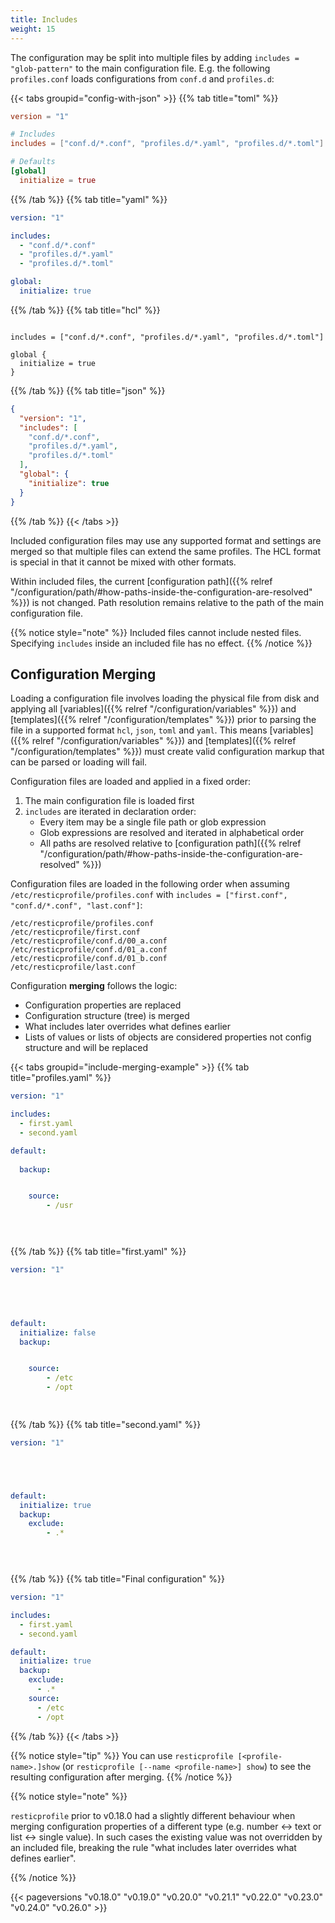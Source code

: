 ```yaml
---
title: Includes
weight: 15
---
```


The configuration may be split into multiple files by adding `includes = "glob-pattern"` to the main configuration file. 
E.g. the following `profiles.conf` loads configurations from `conf.d` and `profiles.d`:

{{< tabs groupid="config-with-json" >}}
{{% tab title="toml" %}}

```toml
version = "1"

# Includes
includes = ["conf.d/*.conf", "profiles.d/*.yaml", "profiles.d/*.toml"]

# Defaults
[global]
  initialize = true
```


{{% /tab %}}
{{% tab title="yaml" %}}

```yaml
version: "1"

includes:
  - "conf.d/*.conf"
  - "profiles.d/*.yaml"
  - "profiles.d/*.toml"

global:
  initialize: true

```

{{% /tab %}}
{{% tab title="hcl" %}}

```hcl

includes = ["conf.d/*.conf", "profiles.d/*.yaml", "profiles.d/*.toml"]

global {
  initialize = true
}
```

{{% /tab %}}
{{% tab title="json" %}}

```json
{
  "version": "1",
  "includes": [
    "conf.d/*.conf",
    "profiles.d/*.yaml",
    "profiles.d/*.toml"
  ],
  "global": {
    "initialize": true
  }
}
```

{{% /tab %}}
{{< /tabs >}}


Included configuration files may use any supported format and settings are merged so that multiple files can extend the same profiles.
The HCL format is special in that it cannot be mixed with other formats.

Within included files, the current [configuration path]({{% relref "/configuration/path/#how-paths-inside-the-configuration-are-resolved" %}}) is not changed. Path resolution remains relative to the path of the main configuration file.

{{% notice style="note" %}}
Included files cannot include nested files. Specifying `includes` inside an included file has no effect.
{{% /notice %}}

## Configuration Merging

Loading a configuration file involves loading the physical file from disk and applying all [variables]({{% relref "/configuration/variables" %}}) and [templates]({{% relref "/configuration/templates" %}}) prior to parsing the file in a supported format `hcl`, `json`, `toml` and `yaml`. This means [variables]({{% relref "/configuration/variables" %}}) and [templates]({{% relref "/configuration/templates" %}}) must create valid configuration markup that can be parsed or loading will fail.

Configuration files are loaded and applied in a fixed order:

1. The main configuration file is loaded first
2. `includes` are iterated in declaration order:
   * Every item may be a single file path or glob expression
   * Glob expressions are resolved and iterated in alphabetical order
   * All paths are resolved relative to [configuration path]({{% relref "/configuration/path/#how-paths-inside-the-configuration-are-resolved" %}})

Configuration files are loaded in the following order when assuming `/etc/resticprofile/profiles.conf` with `includes = ["first.conf", "conf.d/*.conf", "last.conf"]`:
```
/etc/resticprofile/profiles.conf
/etc/resticprofile/first.conf
/etc/resticprofile/conf.d/00_a.conf
/etc/resticprofile/conf.d/01_a.conf
/etc/resticprofile/conf.d/01_b.conf
/etc/resticprofile/last.conf
```

Configuration **merging** follows the logic:

* Configuration properties are replaced
* Configuration structure (tree) is merged
* What includes later overrides what defines earlier
* Lists of values or lists of objects are considered properties not config structure and will be replaced


{{< tabs groupid="include-merging-example" >}}
{{% tab title="profiles.yaml" %}}

```yaml
version: "1"

includes:
  - first.yaml
  - second.yaml

default:
   
  backup:


    source:
        - /usr


        
```

{{% /tab %}}
{{% tab title="first.yaml" %}}

```yaml
version: "1"

        



default:
  initialize: false
  backup:


    source:
        - /etc
        - /opt

        
```

{{% /tab %}}
{{% tab title="second.yaml" %}}

```yaml
version: "1"





default:
  initialize: true
  backup:
    exclude:
        - .*


        
```

{{% /tab %}}
{{% tab title="Final configuration" %}}

```yaml
version: "1"

includes:
  - first.yaml
  - second.yaml

default:
  initialize: true
  backup:
    exclude:
      - .*
    source:
      - /etc
      - /opt
```

{{% /tab %}}
{{< /tabs >}}

{{% notice style="tip" %}}
You can use `resticprofile [<profile-name>.]show` (or `resticprofile [--name <profile-name>] show`) to see the resulting configuration after merging.
{{% /notice %}}


{{% notice style="note" %}}

`resticprofile` prior to v0.18.0 had a slightly different behaviour when merging configuration properties of a different type (e.g. number <-> text or list <-> single value). In such cases the existing value was not overridden by an included file, breaking the rule "what includes later overrides what defines earlier".

{{% /notice %}}


{{< pageversions "v0.18.0" "v0.19.0" "v0.20.0" "v0.21.1" "v0.22.0" "v0.23.0" "v0.24.0" "v0.26.0" >}}
